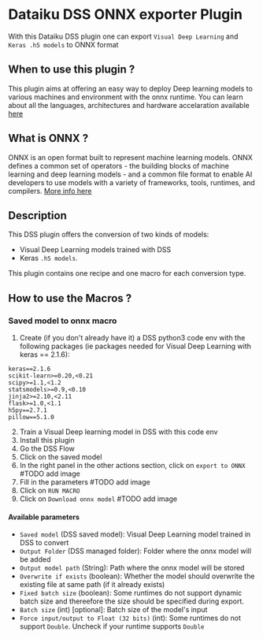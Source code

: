 # Dataiku DSS ONNX exporter Plugin

With this Dataiku DSS plugin one can export `Visual Deep Learning` and `Keras .h5 models` to ONNX format

## When to use this plugin ?

This plugin aims at offering an easy way to deploy Deep learning models to various machines and environment with the onnx runtime. 
You can learn about all the languages, architectures and hardware accelaration available [here](https://microsoft.github.io/onnxruntime/)

## What is ONNX ?

ONNX is an open format built to represent machine learning models. ONNX defines a common set of operators - the building blocks of machine learning and deep learning models - and a common file format 
to enable AI developers to use models with a variety of frameworks, tools, runtimes, and compilers. [More info here](https://onnx.ai/about.html)

## Description

This DSS plugin offers the conversion of two kinds of models:
* Visual Deep Learning models trained with DSS 
* Keras `.h5 models`. 

This plugin contains one recipe and one macro for each conversion type.

## How to use the Macros ?

### Saved model to onnx macro

1. Create (if you don't already have it) a DSS python3 code env 
with the following packages (ie packages needed for Visual Deep Learning with keras == 2.1.6):
```tensorflow==1.8.0
keras==2.1.6
scikit-learn>=0.20,<0.21
scipy>=1.1,<1.2
statsmodels>=0.9,<0.10
jinja2>=2.10,<2.11
flask>=1.0,<1.1
h5py==2.7.1
pillow==5.1.0
```

2. Train a Visual Deep learning model in DSS with this code env
3. Install this plugin
4. Go the DSS Flow
5. Click on the saved model
6. In the right panel in the other actions section, click on `export to ONNX` #TODO add image 
7. Fill in the parameters #TODO add image 
8. Click on `RUN MACRO`
9. Click on `Download onnx model` #TODO add image 

#### Available parameters

- `Saved model` (DSS saved model): Visual Deep Learning model trained in DSS to convert
- `Output Folder` (DSS managed folder): Folder where the onnx model will be added
- `Output model path` (String): Path where the onnx model will be stored
- `Overwrite if exists` (boolean): Whether the model should overwrite the existing file at same path (if it already exists)
- `Fixed batch size` (boolean): Some runtimes do not support dynamic batch size and thereefore the size should be specified during export.
- `Batch size` (int) [optional]: Batch size of the model's input
- `Force input/output to Float (32 bits)` (int): Some runtimes do not support `Double`. Uncheck if your runtime supports `Double`
